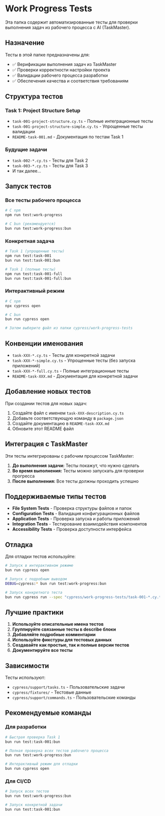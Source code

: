 # Work Progress Tests

Эта папка содержит автоматизированные тесты для проверки выполнения задач из рабочего процесса с AI (TaskMaster).

## Назначение

Тесты в этой папке предназначены для:
- ✅ Верификации выполнения задач из TaskMaster
- ✅ Проверки корректности настройки проекта
- ✅ Валидации рабочего процесса разработки
- ✅ Обеспечения качества и соответствия требованиям

## Структура тестов

### Task 1: Project Structure Setup
- `task-001-project-structure.cy.ts` - Полные интеграционные тесты
- `task-001-project-structure-simple.cy.ts` - Упрощенные тесты валидации
- `README-task-001.md` - Документация по тестам Task 1

### Будущие задачи
- `task-002-*.cy.ts` - Тесты для Task 2
- `task-003-*.cy.ts` - Тесты для Task 3
- И так далее...

## Запуск тестов

### Все тесты рабочего процесса
```bash
# С npm
npm run test:work-progress

# С bun (рекомендуется)
bun run test:work-progress:bun
```

### Конкретная задача
```bash
# Task 1 (упрощенные тесты)
npm run test:task-001
bun run test:task-001:bun

# Task 1 (полные тесты)
npm run test:task-001-full
bun run test:task-001-full:bun
```

### Интерактивный режим
```bash
# С npm
npx cypress open

# С bun
bun run cypress open

# Затем выберите файл из папки cypress/work-progress-tests
```

## Конвенции именования

- `task-XXX-*.cy.ts` - Тесты для конкретной задачи
- `task-XXX-*-simple.cy.ts` - Упрощенные тесты (без запуска приложений)
- `task-XXX-*-full.cy.ts` - Полные интеграционные тесты
- `README-task-XXX.md` - Документация для конкретной задачи

## Добавление новых тестов

При создании тестов для новых задач:

1. Создайте файл с именем `task-XXX-description.cy.ts`
2. Добавьте соответствующую команду в `package.json`
3. Создайте документацию в `README-task-XXX.md`
4. Обновите этот README файл

## Интеграция с TaskMaster

Эти тесты интегрированы с рабочим процессом TaskMaster:

1. **До выполнения задачи:** Тесты покажут, что нужно сделать
2. **Во время выполнения:** Тесты можно запускать для проверки прогресса
3. **После выполнения:** Все тесты должны проходить успешно

## Поддерживаемые типы тестов

- **File System Tests** - Проверка структуры файлов и папок
- **Configuration Tests** - Валидация конфигурационных файлов
- **Application Tests** - Проверка запуска и работы приложений
- **Integration Tests** - Тестирование взаимодействия компонентов
- **Accessibility Tests** - Проверка доступности интерфейса

## Отладка

Для отладки тестов используйте:

```bash
# Запуск в интерактивном режиме
bun run cypress open

# Запуск с подробным выводом
DEBUG=cypress:* bun run test:work-progress:bun

# Запуск конкретного теста
bun run cypress run --spec "cypress/work-progress-tests/task-001-*.cy.ts"
```

## Лучшие практики

1. **Используйте описательные имена тестов**
2. **Группируйте связанные тесты в describe блоки**
3. **Добавляйте подробные комментарии**
4. **Используйте фикстуры для тестовых данных**
5. **Создавайте как простые, так и полные версии тестов**
6. **Документируйте все тесты**

## Зависимости

Тесты используют:
- `cypress/support/tasks.ts` - Пользовательские задачи
- `cypress/fixtures/` - Тестовые данные
- `cypress/support/commands.ts` - Пользовательские команды

## Рекомендуемые команды

### Для разработки
```bash
# Быстрая проверка Task 1
bun run test:task-001:bun

# Полная проверка всех тестов рабочего процесса
bun run test:work-progress:bun

# Интерактивный режим для отладки
bun run cypress open
```

### Для CI/CD
```bash
# Запуск всех тестов
bun run test:work-progress:bun

# Запуск конкретной задачи
bun run test:task-001:bun
```
